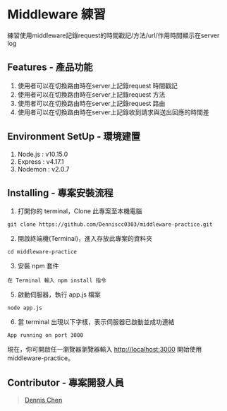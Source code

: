 # Middleware 練習

練習使用middleware記錄request的時間戳記/方法/url/作用時間顯示在server log

## Features - 產品功能

1. 使用者可以在切換路由時在server上記錄request 時間戳記
2. 使用者可以在切換路由時在server上記錄request 方法
3. 使用者可以在切換路由時在server上記錄request 路由
4. 使用者可以在切換路由時在server上記錄收到請求與送出回應的時間差

## Environment SetUp - 環境建置

1. Node.js : v10.15.0
2. Express : v4.17.1
3. Nodemon : v2.0.7

## Installing - 專案安裝流程

1. 打開你的 terminal，Clone 此專案至本機電腦

```
git clone https://github.com/Denniscc0303/middleware-practice.git
```

2. 開啟終端機(Terminal)，進入存放此專案的資料夾

```
cd middleware-practice
```

3. 安裝 npm 套件

```
在 Terminal 輸入 npm install 指令
```

5. 啟動伺服器，執行 app.js 檔案

```
node app.js
```

6. 當 terminal 出現以下字樣，表示伺服器已啟動並成功連結

```
App running on port 3000

```

現在，你可開啟任一瀏覽器瀏覽器輸入 [http://localhost:3000](http://localhost:3000) 開始使用middleware-practice。

## Contributor - 專案開發人員

> [Dennis Chen](https://github.com/Denniscc0303)